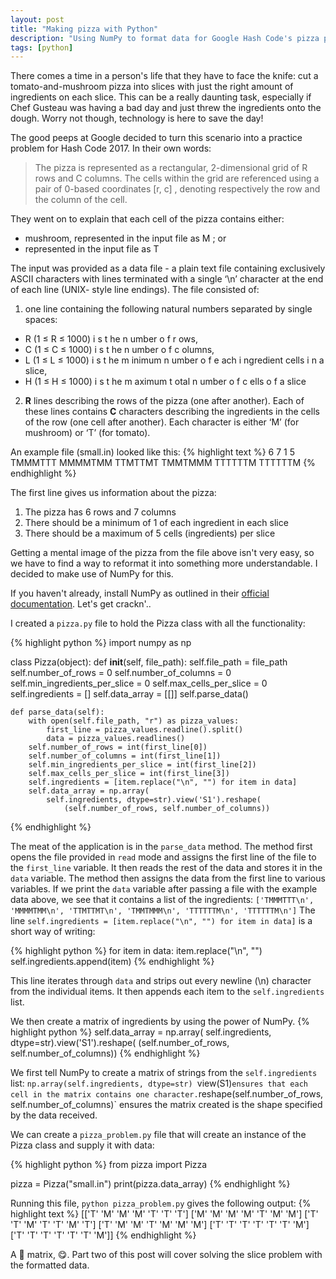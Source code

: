 ```yaml
---
layout: post
title: "Making pizza with Python"
description: "Using NumPy to format data for Google Hash Code's pizza problem."
tags: [python]
---
```


There comes a time in a person's life that they have to face the knife: cut a tomato-and-mushroom pizza into slices with just the right amount of ingredients on each slice. This can be a really daunting task, especially if Chef Gusteau was having a bad day and just threw the ingredients onto the dough. Worry not though, technology is here to save the day!

The good peeps at Google decided to turn this scenario into a practice problem for Hash Code 2017. In their own words:

> The pizza is represented as a rectangular, 2-dimensional grid of R rows and C columns. The cells within the grid are referenced using a pair of 0-based coordinates [r, c] , denoting respectively the row and the column of the cell.

They went on to explain that each cell of the pizza contains either:
* mushroom, represented in the input file as M ; or
* represented in the input file as T

The input was provided as a data file - a plain text file containing exclusively ASCII characters with lines terminated with a single ‘\n’ character at the end of each line (UNIX- style line endings). The file consisted of:

1. one line containing the following natural numbers separated by single spaces:
* R (1 ≤ R ≤ 1000) i s t he n umber o f r ows,
* C (1 ≤ C ≤ 1000) i s t he n umber o f c olumns,
* L (1 ≤ L ≤ 1000) i s t he m inimum n umber o f e ach i ngredient cells i n a slice,
* H (1 ≤ H ≤ 1000) i s t he m aximum t otal n umber o f c ells o f a slice
2. **R** lines describing the rows of the pizza (one after another). Each of these lines contains **C** characters describing the ingredients in the cells of the row (one cell after another). Each character is either ‘M’ (for mushroom) or ‘T’ (for tomato).

An example file (small.in) looked like this:
{% highlight text %}
6 7 1 5
TMMMTTT
MMMMTMM
TTMTTMT
TMMTMMM
TTTTTTM
TTTTTTM
{% endhighlight %}

The first line gives us information about the pizza:
1. The pizza has 6 rows and 7 columns
2. There should be a minimum of 1 of each ingredient in each slice
3. There should be a maximum of 5 cells (ingredients) per slice

Getting a mental image of the pizza from the file above isn't very easy, so we have to find a way to reformat it into something more understandable. I decided to make use of NumPy for this.

If you haven't already, install NumPy as outlined in their [official documentation](http://www.numpy.org/). Let's get crackn'..

I created a `pizza.py` file to hold the Pizza class with all the functionality:

{% highlight python %}
import numpy as np


class Pizza(object):
    def __init__(self, file_path):
        self.file_path = file_path
        self.number_of_rows = 0
        self.number_of_columns = 0
        self.min_ingredients_per_slice = 0
        self.max_cells_per_slice = 0
        self.ingredients = []
        self.data_array = [[]]
        self.parse_data()

    def parse_data(self):
        with open(self.file_path, "r") as pizza_values:
            first_line = pizza_values.readline().split()
            data = pizza_values.readlines()
        self.number_of_rows = int(first_line[0])
        self.number_of_columns = int(first_line[1])
        self.min_ingredients_per_slice = int(first_line[2])
        self.max_cells_per_slice = int(first_line[3])
        self.ingredients = [item.replace("\n", "") for item in data]
        self.data_array = np.array(
            self.ingredients, dtype=str).view('S1').reshape(
                (self.number_of_rows, self.number_of_columns))
{% endhighlight %}

The meat of the application is in the `parse_data` method. The method first opens the file provided in `read` mode and assigns the first line of the file to the `first_line` variable. It then reads the rest of the data and stores it in the `data` variable. The method then assigns the data from the first line to various variables.
If we print the `data` variable after passing a file with the example data above, we see that it contains a list of the ingredients:
`['TMMMTTT\n', 'MMMMTMM\n', 'TTMTTMT\n', 'TMMTMMM\n', 'TTTTTTM\n', 'TTTTTTM\n']`
The line `self.ingredients = [item.replace("\n", "") for item in data]` is a short way of writing:

{% highlight python %}
for item in data:
    item.replace("\n", "")
    self.ingredients.append(item)
{% endhighlight %}

This line iterates through `data` and strips out every newline (\n) character from the individual items. It then appends each item to the `self.ingredients` list.

We then create a matrix of ingredients by using the power of NumPy.
{% highlight python %}
self.data_array = np.array(
        self.ingredients, dtype=str).view('S1').reshape(
            (self.number_of_rows, self.number_of_columns))
{% endhighlight %}

We first tell NumPy to create a matrix of strings from the `self.ingredients` list: `np.array(self.ingredients, dtype=str)
`view(S1)` ensures that each cell in the matrix contains one character. `reshape(self.number_of_rows, self.number_of_columns)` ensures the matrix created is the shape specified by the data received.

We can create a `pizza_problem.py` file that will create an instance of the Pizza class and supply it with data:

{% highlight python %}
from pizza import Pizza

pizza = Pizza("small.in")
print(pizza.data_array)
{% endhighlight %}

Running this file, `python pizza_problem.py` gives the following output:
{% highlight text %}
[['T' 'M' 'M' 'M' 'T' 'T' 'T']
 ['M' 'M' 'M' 'M' 'T' 'M' 'M']
 ['T' 'T' 'M' 'T' 'T' 'M' 'T']
 ['T' 'M' 'M' 'T' 'M' 'M' 'M']
 ['T' 'T' 'T' 'T' 'T' 'T' 'M']
 ['T' 'T' 'T' 'T' 'T' 'T' 'M']]
{% endhighlight %}

A :pizza: matrix, :yum:. Part two of this post will cover solving the slice problem with the formatted data.
